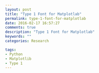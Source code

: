 ```yaml
---
layout: post
title: "Type 1 Font for Matplotlab"
permalink: type-1-font-for-matplotlab
date: 2016-02-17 16:57:27
comments: true
description: "Type 1 Font for Matplotlab"
keywords: ""
categories: Research

tags:
- Python
- Matplotlib
- Type 1
---
```


